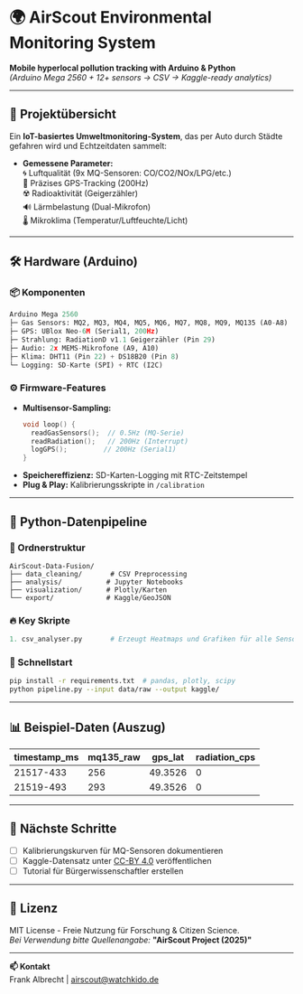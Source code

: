 # 🌍 AirScout Environmental Monitoring System
**Mobile hyperlocal pollution tracking with Arduino & Python**  
*(Arduino Mega 2560 + 12+ sensors → CSV → Kaggle-ready analytics)*  

---

## 📌 Projektübersicht
Ein **IoT-basiertes Umweltmonitoring-System**, das per Auto durch Städte gefahren wird und Echtzeitdaten sammelt:
- **Gemessene Parameter:**  
  🌀 Luftqualität (9x MQ-Sensoren: CO/CO2/NOx/LPG/etc.)  
  📍 Präzises GPS-Tracking (200Hz)  
  ☢️ Radioaktivität (Geigerzähler)  
  🔊 Lärmbelastung (Dual-Mikrofon)  
  🌡️ Mikroklima (Temperatur/Luftfeuchte/Licht)  

---

## 🛠️ Hardware (Arduino)
### 📦 Komponenten
```python
Arduino Mega 2560
├─ Gas Sensors: MQ2, MQ3, MQ4, MQ5, MQ6, MQ7, MQ8, MQ9, MQ135 (A0-A8)
├─ GPS: UBlox Neo-6M (Serial1, 200Hz)
├─ Strahlung: RadiationD v1.1 Geigerzähler (Pin 29)
├─ Audio: 2x MEMS-Mikrofone (A9, A10)
├─ Klima: DHT11 (Pin 22) + DS18B20 (Pin 8)
└─ Logging: SD-Karte (SPI) + RTC (I2C)
```

### ⚙️ Firmware-Features
- **Multisensor-Sampling:**  
  ```cpp
  void loop() {
    readGasSensors();  // 0.5Hz (MQ-Serie)
    readRadiation();   // 200Hz (Interrupt)
    logGPS();         // 200Hz (Serial1)
  }
  ```
- **Speichereffizienz:** SD-Karten-Logging mit RTC-Zeitstempel  
- **Plug & Play:** Kalibrierungsskripte in `/calibration`  

---

## 🐍 Python-Datenpipeline
### 📂 Ordnerstruktur
```
AirScout-Data-Fusion/
├── data_cleaning/       # CSV Preprocessing
├── analysis/           # Jupyter Notebooks
├── visualization/      # Plotly/Karten
└── export/             # Kaggle/GeoJSON
```

### 🔥 Key Skripte
```python
1. csv_analyser.py       # Erzeugt Heatmaps und Grafiken für alle Sensoren
```

### 🚀 Schnellstart
```bash
pip install -r requirements.txt  # pandas, plotly, scipy
python pipeline.py --input data/raw --output kaggle/
```

---

## 📊 Beispiel-Daten (Auszug)
| timestamp_ms | mq135_raw | gps_lat  | radiation_cps | 
|--------------|-----------|----------|---------------|
| 21517-433    | 256       | 49.3526  | 0             |
| 21519-493    | 293       | 49.3526  | 0             |

---

## 🌟 Nächste Schritte
- [ ] Kalibrierungskurven für MQ-Sensoren dokumentieren  
- [ ] Kaggle-Datensatz unter [CC-BY 4.0](https://creativecommons.org/licenses/by/4.0/) veröffentlichen  
- [ ] Tutorial für Bürgerwissenschaftler erstellen  

---

## 📜 Lizenz
MIT License - Freie Nutzung für Forschung & Citizen Science.  
*Bei Verwendung bitte Quellenangabe:* **"AirScout Project (2025)"**  

---

**📫 Kontakt**  
Frank Albrecht | airscout@watchkido.de  
